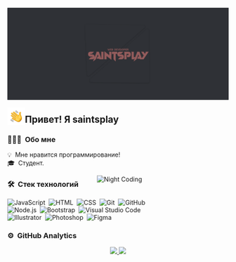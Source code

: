 ![Aditya Vikram Singh Banner](https://raw.githubusercontent.com/saintsplay/saintsplay/master/assets/saintsplay-singh-banner.png)

<img alt="Ночное кодирование" src="./assets/Hand%20Wave.gif" width='40' align="left"/><h2>Привет! Я saintsplay</h2>

<!-- ## 👋 &nbsp;Hey there! I'm Aditya -->

### 👨🏻‍💻 &nbsp;Обо мне

💡 &nbsp;Мне нравится программирование! \
🎓 &nbsp;Студент.


<img alt="Night Coding" width="300" src="https://raw.githubusercontent.com/saintsplay/saintsplay/master/assets/Night-Coding.gif" align="right"/>

### 🛠 &nbsp;Стек технологий

![JavaScript](https://img.shields.io/badge/-JavaScript-05122A?style=flat&logo=javascript)&nbsp;
![HTML](https://img.shields.io/badge/-HTML-05122A?style=flat&logo=HTML5)&nbsp;
![CSS](https://img.shields.io/badge/-CSS-05122A?style=flat&logo=CSS3&logoColor=1572B6)&nbsp;
![Git](https://img.shields.io/badge/-Git-05122A?style=flat&logo=git)&nbsp;
![GitHub](https://img.shields.io/badge/-GitHub-05122A?style=flat&logo=github)\
![Node.js](https://img.shields.io/badge/-Node.js-05122A?style=flat&logo=node.js)&nbsp;
![Bootstrap](https://img.shields.io/badge/-Bootstrap-05122A?style=flat&logo=bootstrap&logoColor=563D7C)&nbsp;
![Visual Studio Code](https://img.shields.io/badge/-Visual%20Studio%20Code-05122A?style=flat&logo=visual-studio-code&logoColor=007ACC)\
![Illustrator](https://img.shields.io/badge/-Illustrator-05122A?style=flat&logo=adobe-illustrator)&nbsp;
![Photoshop](https://img.shields.io/badge/-Photoshop-05122A?style=flat&logo=adobe-photoshop)&nbsp;
![Figma](https://img.shields.io/badge/-Figma-05122A?style=flat&logo=figma)

### ⚙️ &nbsp;GitHub Analytics

<p align="center">
<a href="https://github.com/saintsplay">
  <img height="180em" src="https://github-readme-stats-eight-theta.vercel.app/api?username=saintsplay&show_icons=true&theme=algolia&include_all_commits=true&count_private=true"/>
  <img height="180em" src="https://github-readme-stats-eight-theta.vercel.app/api/top-langs/?username=saintsplay&layout=compact&langs_count=8&theme=algolia"/>
</a>
</p>

